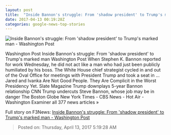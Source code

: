 ```yaml
---
layout: post
title:  "Inside Bannon's struggle: From 'shadow president' to Trump's marked man - Washington Post"
date: 2017-04-13 00:19:28Z
categories: google-news-top-stories
---
```


![Inside Bannon's struggle: From 'shadow president' to Trump's marked man - Washington Post](https://img.washingtonpost.com/rf/image_1484w/2010-2019/WashingtonPost/2017/04/10/National-Politics/Images/Botsford170410Trump13798.JPG)

Washington Post Inside Bannon's struggle: From 'shadow president' to Trump's marked man Washington Post When Stephen K. Bannon reported for work Wednesday, he did not act like a man who had just been publicly humiliated by his boss. The White House chief strategist cycled in and out of the Oval Office for meetings with President Trump and took a seat in ... Jared and Ivanka Are Not Good People. They Are Complicit in the Worst Presidency Yet. Slate Magazine Trump downplays 5-year Bannon relationship CNN Trump undercuts Steve Bannon, whose job may be in danger The Boston Globe New York Times - CBS News - Hot Air - Washington Examiner all 377 news articles »


Full story on F3News: [Inside Bannon's struggle: From 'shadow president' to Trump's marked man - Washington Post](http://www.f3nws.com/n/JTJTy)

> Posted on: Thursday, April 13, 2017 5:19:28 AM
